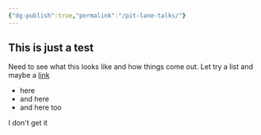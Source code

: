 ```yaml
---
{"dg-publish":true,"permalink":"/pit-lane-talks/"}
---
```


## This is just a test

Need to see what this looks like and how things come out.
Let try a list and maybe a [link](www.google.ca)
- here
- and here
- and here too


I don't get it
